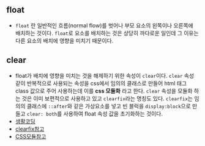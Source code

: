 ## float

- `float` 란 일반적인 흐름(normal flow)를 벗어나 부모 요소의 왼쪽이나 오른쪽에 배치하는 것이다. `float`로 요소를 배치하는 것은 상당히 까다로운 일인데 그 이유는 다른 요소의 배치에 영향을 미치기 때문이다. 

## clear

- float가 배치에 영향을 미치는 것을 해제하기 위한 속성이 `clear`이다. `clear` 속성 같이 반복적으로 사용되는 속성을 css에서 임의의 클래스로 만들어 html 태그 class 값으로 주어 사용하는데 이를 **css 모듈화** 라고 한다. `clear` 속성을 모듈화 하는 것은 이미 보편적으로 사용하고 있고 `clearfix`라는 명칭도 있다. `clearfix`는 임의의 클래스에 `::after`와 같은 가상요소를 넣고 빈 블럭을 `display:block`으로 만들고 `clear: both`를 사용하여 float 속성 값을 초기화하는 것이다.
- [생활코딩](https://opentutorials.org/course/2418/13527)
- [clearfix참고](https://youtaekjung.github.io/2018/04/21/css/CSS-float-clearfix/)
- [CSS모듈참고](https://grace-go.tistory.com/45)
